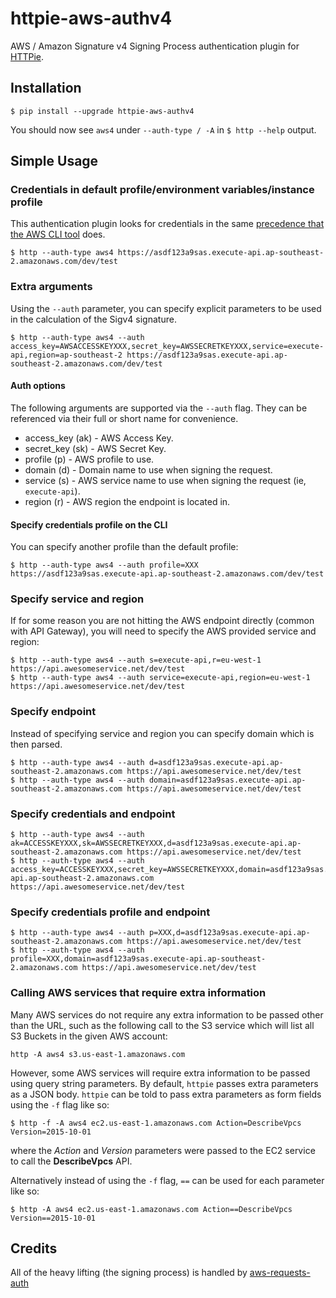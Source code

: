 # httpie-aws-authv4
AWS / Amazon Signature v4 Signing Process authentication plugin for [HTTPie](https://httpie.org/).

## Installation

```
$ pip install --upgrade httpie-aws-authv4
```

You should now see `aws4` under `--auth-type / -A` in `$ http --help` output.

## Simple Usage

### Credentials in default profile/environment variables/instance profile
This authentication plugin looks for credentials in the same [precedence that the AWS CLI tool](http://docs.aws.amazon.com/cli/latest/userguide/cli-chap-getting-started.html#config-settings-and-precedence) does.

```
$ http --auth-type aws4 https://asdf123a9sas.execute-api.ap-southeast-2.amazonaws.com/dev/test
```

### Extra arguments
Using the `--auth` parameter, you can specify explicit parameters to be used in the calculation of the Sigv4 signature.

```
$ http --auth-type aws4 --auth access_key=AWSACCESSKEYXXX,secret_key=AWSSECRETKEYXXX,service=execute-api,region=ap-southeast-2 https://asdf123a9sas.execute-api.ap-southeast-2.amazonaws.com/dev/test
```

#### Auth options
The following arguments are supported via the `--auth` flag.  They can be referenced via their full or short name for convenience.

* access_key (ak) - AWS Access Key.
* secret_key (sk) - AWS Secret Key.
* profile (p) - AWS profile to use.
* domain (d) - Domain name to use when signing the request.
* service (s) - AWS service name to use when signing the request (ie, `execute-api`).
* region (r) - AWS region the endpoint is located in.

#### Specify credentials profile on the CLI
You can specify another profile than the default profile:

```
$ http --auth-type aws4 --auth profile=XXX https://asdf123a9sas.execute-api.ap-southeast-2.amazonaws.com/dev/test
```

### Specify service and region
If for some reason you are not hitting the AWS endpoint directly (common with API Gateway), you will need to specify the AWS provided service and region:

```
$ http --auth-type aws4 --auth s=execute-api,r=eu-west-1 https://api.awesomeservice.net/dev/test
$ http --auth-type aws4 --auth service=execute-api,region=eu-west-1 https://api.awesomeservice.net/dev/test
```
### Specify endpoint
Instead of specifying service and region you can specify domain which is then parsed.

```
$ http --auth-type aws4 --auth d=asdf123a9sas.execute-api.ap-southeast-2.amazonaws.com https://api.awesomeservice.net/dev/test
$ http --auth-type aws4 --auth domain=asdf123a9sas.execute-api.ap-southeast-2.amazonaws.com https://api.awesomeservice.net/dev/test
```
### Specify credentials and endpoint

```
$ http --auth-type aws4 --auth ak=ACCESSKEYXXX,sk=AWSSECRETKEYXXX,d=asdf123a9sas.execute-api.ap-southeast-2.amazonaws.com https://api.awesomeservice.net/dev/test
$ http --auth-type aws4 --auth access_key=ACCESSKEYXXX,secret_key=AWSSECRETKEYXXX,domain=asdf123a9sas.execute-api.ap-southeast-2.amazonaws.com https://api.awesomeservice.net/dev/test
```

### Specify credentials profile and endpoint

```
$ http --auth-type aws4 --auth p=XXX,d=asdf123a9sas.execute-api.ap-southeast-2.amazonaws.com https://api.awesomeservice.net/dev/test
$ http --auth-type aws4 --auth profile=XXX,domain=asdf123a9sas.execute-api.ap-southeast-2.amazonaws.com https://api.awesomeservice.net/dev/test
```

### Calling AWS services that require extra information

Many AWS services do not require any extra information to be passed other than the URL, such as the following call to the
S3 service which will list all S3 Buckets in the given AWS account:

```
http -A aws4 s3.us-east-1.amazonaws.com
```

However, some AWS services will require extra information to be passed using query string parameters.  By default, ``httpie`` passes
extra parameters as a JSON body. ``httpie`` can be told to pass extra parameters as form fields using the ``-f`` flag like so:

```
$ http -f -A aws4 ec2.us-east-1.amazonaws.com Action=DescribeVpcs Version=2015-10-01
```

where the *Action* and *Version* parameters were passed to the EC2 service to call the **DescribeVpcs** API.

Alternatively instead of using the ``-f`` flag, ``==`` can be used for each parameter like so:

```
$ http -A aws4 ec2.us-east-1.amazonaws.com Action==DescribeVpcs Version==2015-10-01
```

## Credits

All of the heavy lifting (the signing process) is handled by [aws-requests-auth](https://github.com/DavidMuller/aws-requests-auth)
